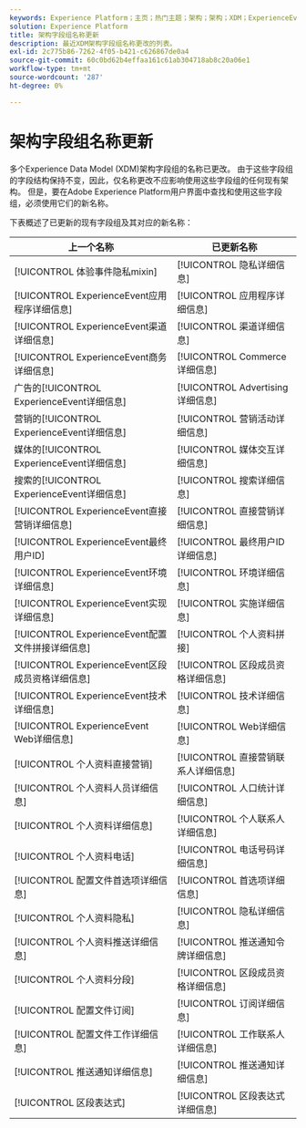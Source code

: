```yaml
---
keywords: Experience Platform；主页；热门主题；架构；架构；XDM；ExperienceEvent；字段；架构；架构；架构设计；字段组；字段组；enduserids；最终用户；最终用户；ID；更新；
solution: Experience Platform
title: 架构字段组名称更新
description: 最近XDM架构字段组名称更改的列表。
exl-id: 2c775b86-7262-4f05-b421-c626867de0a4
source-git-commit: 60c0bd62b4effaa161c61ab304718ab8c20a06e1
workflow-type: tm+mt
source-wordcount: '287'
ht-degree: 0%

---
```



# 架构字段组名称更新

多个Experience Data Model (XDM)架构字段组的名称已更改。 由于这些字段组的字段结构保持不变，因此，仅名称更改不应影响使用这些字段组的任何现有架构。 但是，要在Adobe Experience Platform用户界面中查找和使用这些字段组，必须使用它们的新名称。

下表概述了已更新的现有字段组及其对应的新名称：

| 上一个名称 | 已更新名称 |
| --- | --- |
| [!UICONTROL 体验事件隐私mixin] | [!UICONTROL 隐私详细信息] |
| [!UICONTROL ExperienceEvent应用程序详细信息] | [!UICONTROL 应用程序详细信息] |
| [!UICONTROL ExperienceEvent渠道详细信息] | [!UICONTROL 渠道详细信息] |
| [!UICONTROL ExperienceEvent商务详细信息] | [!UICONTROL Commerce详细信息] |
| 广告的[!UICONTROL ExperienceEvent详细信息] | [!UICONTROL Advertising详细信息] |
| 营销的[!UICONTROL ExperienceEvent详细信息] | [!UICONTROL 营销活动详细信息] |
| 媒体的[!UICONTROL ExperienceEvent详细信息] | [!UICONTROL 媒体交互详细信息] |
| 搜索的[!UICONTROL ExperienceEvent详细信息] | [!UICONTROL 搜索详细信息] |
| [!UICONTROL ExperienceEvent直接营销详细信息] | [!UICONTROL 直接营销详细信息] |
| [!UICONTROL ExperienceEvent最终用户ID] | [!UICONTROL 最终用户ID详细信息] |
| [!UICONTROL ExperienceEvent环境详细信息] | [!UICONTROL 环境详细信息] |
| [!UICONTROL ExperienceEvent实现详细信息] | [!UICONTROL 实施详细信息] |
| [!UICONTROL ExperienceEvent配置文件拼接详细信息] | [!UICONTROL 个人资料拼接] |
| [!UICONTROL ExperienceEvent区段成员资格详细信息] | [!UICONTROL 区段成员资格详细信息] |
| [!UICONTROL ExperienceEvent技术详细信息] | [!UICONTROL 技术详细信息] |
| [!UICONTROL ExperienceEvent Web详细信息] | [!UICONTROL Web详细信息] |
| [!UICONTROL 个人资料直接营销] | [!UICONTROL 直接营销联系人详细信息] |
| [!UICONTROL 个人资料人员详细信息] | [!UICONTROL 人口统计详细信息] |
| [!UICONTROL 个人资料详细信息] | [!UICONTROL 个人联系人详细信息] |
| [!UICONTROL 个人资料电话] | [!UICONTROL 电话号码详细信息] |
| [!UICONTROL 配置文件首选项详细信息] | [!UICONTROL 首选项详细信息] |
| [!UICONTROL 个人资料隐私] | [!UICONTROL 隐私详细信息] |
| [!UICONTROL 个人资料推送详细信息] | [!UICONTROL 推送通知令牌详细信息] |
| [!UICONTROL 个人资料分段] | [!UICONTROL 区段成员资格详细信息] |
| [!UICONTROL 配置文件订阅] | [!UICONTROL 订阅详细信息] |
| [!UICONTROL 配置文件工作详细信息] | [!UICONTROL 工作联系人详细信息] |
| [!UICONTROL 推送通知详细信息] | [!UICONTROL 推送通知详细信息] |
| [!UICONTROL 区段表达式] | [!UICONTROL 区段表达式详细信息] |

